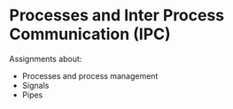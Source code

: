 # Processes and Inter Process Communication (IPC)

Assignments about: 

- Processes and process management
- Signals
- Pipes
